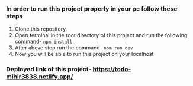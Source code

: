 ### In order to run this project properly in your pc follow these steps

1. Clone this repository.
2. Open terminal in the root directory of this project and run the following command- `npm install`
3. After above step run the command- `npm run dev`
4. Now you will be able to run this project on your localhost

### Deployed link of this project- https://todo-mihir3838.netlify.app/
